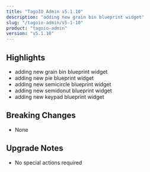 ```yaml
---
title: "TagoIO Admin v5.1.10"
description: "adding new grain bin blueprint widget"
slug: "/tagoio-admin/v5-1-10"
product: "tagoio-admin"
version: "v5.1.10"
---
```


## Highlights

- adding new grain bin blueprint widget
- adding new pie blueprint widget
- adding new semicircle blueprint widget
- adding new semidonut blueprint widget
- adding new keypad blueprint widget

## Breaking Changes

- None

## Upgrade Notes

- No special actions required

